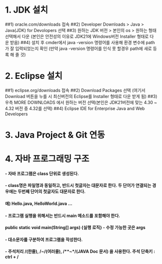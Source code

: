 # 1. JDK 설치
##1) oracle.com/downloads 접속
##2) Developer Downloads > Java > Java(JDK) for Devolopers 선택
##3) 원하는 JDK 버전 > 본인의 os > 원하는 형태 선택해서 다운 (본인은 안전성의 이유로 JDK21에 Windows버전 Installer 형태로 다운 받음)
##4) 설치 후 cmder에서 java -version 명령어를 사용해 환경 변수에 path가 잘 입력되었는지 확인 (만약 java -version 명령어를 인식 못 할경우 path에 새로 등록 해 줄 것)

# 2. Eclipse 설치
##1) eclipse.org/downloads 접속
##2) Download Packages 선택 (여기서 Download 버튼을 누를 시 최신버전의 Eclipse를 Installer 형태로 다운 받게 됨)
##3) 우측 MORE DOWNLOADS 에서 원하는 버전 선택(본인은 JDK21버전에 맞는 4.30 ~ 4.32 버전 중 4.32를 선택)
##4) Eclipse IDE for Enterprise Java and Web Developers

# 3. Java Project & Git 연동

# 4. 자바 프로그래밍 구조
#### - 자바 프로그램은 class 단위로 생성된다.
#### - class명은 파일명과 동일하고, 반드시 첫글자는 대문자로 한다. 두 단어가 연결되는 경우에는 두번째 단어의 첫글자도 대문자로 한다.
####   예) Hello.java, HelloWorld.java ...
#### - 프로그램 실행을 위해서는 반드시 main 메소드를 포함해야 한다.
####   public static void main(String[] args) {실행 로직} - 수정 가능한 곳은 args
#### - 대소문자를 구분하여 프로그램을 작성한다.
#### - 주석처리 /(한줄), /*~*/(여러줄), /**~*/(JAVA Doc 문서) 을 사용한다. 주석 단축키 : ctrl + /

